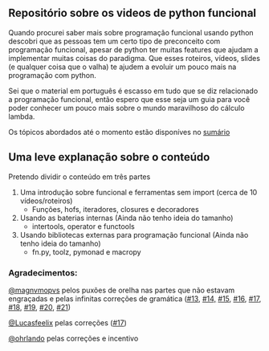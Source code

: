 ## Repositório sobre os videos de python funcional

Quando procurei saber mais sobre programação funcional usando python descobri que as pessoas tem um certo tipo de preconceito com programação funcional, apesar de python ter muitas features que ajudam a implementar muitas coisas do paradigma. Que esses roteiros, vídeos, slides (e qualquer coisa que o valha) te ajudem a evoluir um pouco mais na programação com python.

Sei que o material em português é escasso em tudo que se diz relacionado a programação funcional, então espero que esse seja um guia para você poder conhecer um pouco mais sobre o mundo maravilhoso do cálculo lambda.

Os tópicos abordados até o momento estão disponíves no [sumário](sumario.md)


## Uma leve explanação sobre o conteúdo

Pretendo dividir o conteúdo em três partes

1. Uma introdução sobre funcional e ferramentas sem import (cerca de 10 vídeos/roteiros)
    - Funções, hofs, iteradores, closures e decoradores
2. Usando as baterias internas (Ainda não tenho ideia do tamanho)
    - intertools, operator e functools
3. Usando bibliotecas externas para programação funcional (Ainda não tenho ideia do tamanho)
    - fn.py, toolz, pymonad e macropy


### Agradecimentos:

[@magnvmopvs](https://github.com/magnvmopvs) pelos puxões de orelha nas partes que não estavam engraçadas e pelas infinitas correções de gramática ([#13](https://github.com/z4r4tu5tr4/python-funcional/issues/13), [#14,](https://github.com/z4r4tu5tr4/python-funcional/issues/14) [#15](https://github.com/z4r4tu5tr4/python-funcional/issues/15), [#16](https://github.com/z4r4tu5tr4/python-funcional/issues/16), [#17](https://github.com/z4r4tu5tr4/python-funcional/issues/17), [#18](https://github.com/z4r4tu5tr4/python-funcional/issues/18), [#19](https://github.com/z4r4tu5tr4/python-funcional/issues/19), [#20](https://github.com/z4r4tu5tr4/python-funcional/issues/20),
[#21](https://github.com/z4r4tu5tr4/python-funcional/issues/21))

[@Lucasfeelix](https://github.com/Lucasfeelix) pelas correções ([#17](https://github.com/z4r4tu5tr4/python-funcional/issues/17))

[@ohrlando](https://github.com/ohrlando) pelas correções e incentivo
